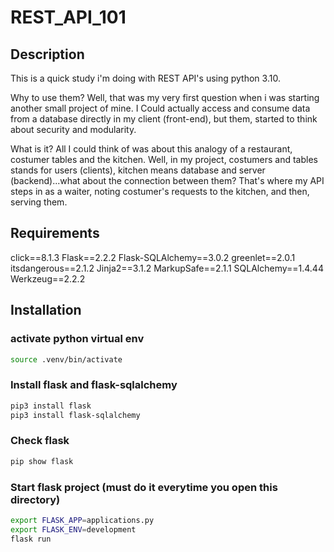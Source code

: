 # REST_API_101

## Description

This is a quick study i'm doing with REST API's using python 3.10.

Why to use them? Well, that was my very first question when i was starting another small project of mine. I Could actually access and consume data from a database directly in my client (front-end), but them, started to think about security and modularity.

What is it? All I could think of was about this analogy of a restaurant, costumer tables and the kitchen. Well, in my project, costumers and tables stands for users (clients), kitchen means database and server (backend)...what about the connection between them? That's where my API steps in as a waiter, noting costumer's requests to the kitchen, and then, serving them.

## Requirements

click==8.1.3
Flask==2.2.2
Flask-SQLAlchemy==3.0.2
greenlet==2.0.1
itsdangerous==2.1.2
Jinja2==3.1.2
MarkupSafe==2.1.1
SQLAlchemy==1.4.44
Werkzeug==2.2.2

## Installation

### activate python virtual env
```bash
source .venv/bin/activate
```

### Install flask and flask-sqlalchemy
```bash
pip3 install flask
pip3 install flask-sqlalchemy
```

### Check flask 
```bash
pip show flask
```

### Start flask project (must do it everytime you open this directory)
```bash
export FLASK_APP=applications.py
export FLASK_ENV=development
flask run
```
